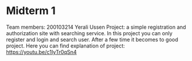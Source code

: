# Midterm 1
Team members: 200103214 Yerali Ussen
Project: a simple registration and authorization site with searching service.
In this project you can only register and login and search user.
After a few time it becomes to good project.
Here you can find explanation of project: https://youtu.be/c1IyTr0qSn4
